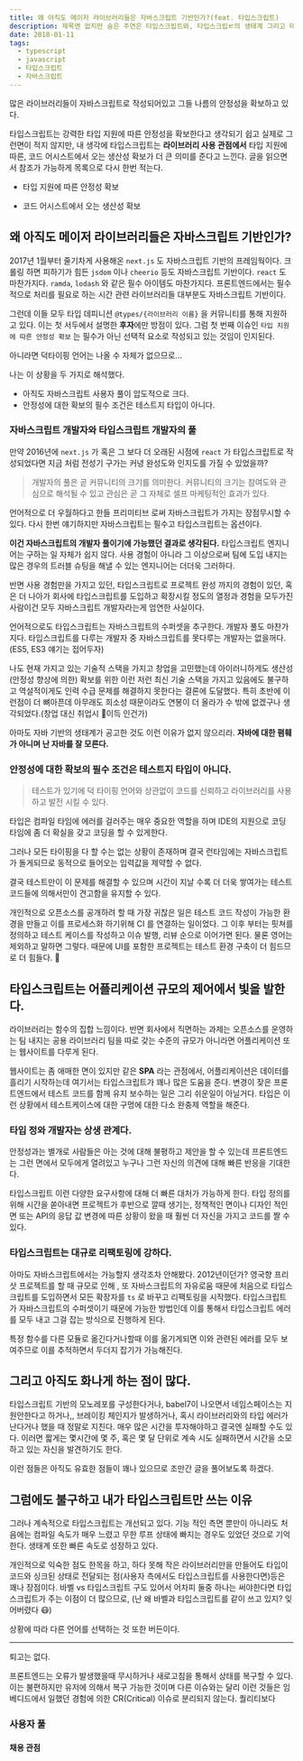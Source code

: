 ```yaml
---
title: 왜 아직도 메이저 라이브러리들은 자바스크립트 기반인가?(feat. 타입스크립트)
description: 제목엔 없지만 숨은 주연은 타입스크립트와, 타입스크립ㅌ의 생태계 그리고 테스트에 대한 글이다.
date: 2018-01-11
tags:
  - typescript
  - javascript
  - 타입스크립트
  - 자바스크립트
---
```


많은 라이브러리들이 자바스크립트로 작성되어있고 그들 나름의 안정성을 확보하고 있다.

타입스크립트는 강력한 타입 지원에 따른 안정성을 확보한다고 생각되기 쉽고 실제로 그런면이 적지 않지만, 내 생각에 타입스크립트는 **라이브러리 사용 관점에서** 타입 지원에 따른, 코드 어시스트에서 오는 생산성 확보가 더 큰 의미를 준다고 느낀다. 글을 읽으면서 참조가 가능하게 목록으로 다시 한번 적는다.

- 타입 지원에 따른 안정성 확보

- 코드 어시스트에서 오는 생산성 확보



## 왜 아직도 메이저 라이브러리들은 자바스크립트 기반인가?

2017년 1월부터 줄기차게 사용해온 `next.js` 도 자바스크립트 기반의 프레임웍이다.  크롤링 하면 피하기가 힘든 `jsdom` 이나 `cheerio` 등도 자바스크립트 기반이다. `react` 도 마찬가지다. `ramda`, `lodash` 와 같은 필수 아이템도 마찬가지다. 프론트엔드에서는 필수적으로 처리를 필요로 하는 시간 관련 라이브러리들 대부분도 자바스크립트 기반이다.

그런데 이들 모두 타입 데피니션 `@types/{라이브러리 이름}` 을 커뮤니티를 통해 지원하고 있다. 이는 첫 서두에서 설명한 **후자**에만 방점이 있다. 그럼 첫 번째 이슈인 `타입 지원에 따른 안정성 확보` 는 필수가 아닌 선택적 요소로 작성되고 있는 것임이 인지된다.

아니라면 덕타이핑 언어는 나올 수 자체가 없으므로...

나는 이 상황을 두 가지로 해석했다.

- 아직도 자바스크립트 사용자 풀이 압도적으로 크다.
- 안정성에 대한 확보의 필수 조건은 테스트지 타입이 아니다.



### 자바스크립트 개발자와 타입스크립트 개발자의 풀

만약 2016년에 `next.js` 가 혹은 그 보다 더 오래된 시점에 `react` 가 타입스크립트로 작성되었다면 지금 처럼 전성기 구가는 커녕 완성도와 인지도를 가질 수 있었을까?

> 개발자의 풀은 곧 커뮤니티의 크기를 의미한다. 커뮤니티의 크기는 참여도와 관심으로 해석될 수 있고 관심은 곧 그 자체로 셀프 마케팅적인 효과가 있다.

언어적으로 더 우월하다고 한들 프리미티브 로써 자바스크립트가 가지는 장점무시할 수 있다. 다시 한번 얘기하지만 자바스크립트는 필수고 타입스크립트는 옵션이다.

**이건 자바스크립트의 개발자 풀이기에 가능했던 결과로 생각된다.** 타입스크립트 엔지니어는 구하는 일 자체가 쉽지 않다. 사용 경험이 아니라 그 이상으로써 팀에 도입 내지는 많은 경우의 트러블 슈팅을 해낼 수 있는 엔지니어는 더더욱 그러하다.

반면 사용 경험만을 가지고 있던, 타입스크립트로 프로젝트 완성 까지의 경험이 있던, 혹은 더 나아가 회사에 타입스크립트를 도입하고 확장시킬 정도의 열정과 경험을 모두가진 사람이건 모두 자바스크립트 개발자라는게 엄연한 사실이다.

언어적으로도 타입스크립트는 자바스크립트의 수퍼셋을 추구한다. 개발자 풀도 마찬가지다. 타입스크립트를 다루는 개발자 중 자바스크립트를 못다루는 개발자는 없을꺼다.(ES5, ES3 얘기는 접어두자)

나도 현재 가지고 있는 기술적 스택을 가지고 창업을 고민했는데 아이러니하게도 생산성(안정성 향상에 의한) 확보를 위한 이런 저런 최신 기술 스택을 가지고 있음에도 불구하고 역설적이게도 인력 수급 문제를 해결하지 못한다는 결론에 도달했다. 특히 초반에 이런점이 더 뼈아픈데 아무래도 희소성 때문이라도 연봉이 더 올라가 수 밖에 없겠구나 생각되었다.(창업 대신 취업시 🐶이득 인건가)

아마도 자바 기반의 생태계가 공고한 것도 이런 이유가 없지 않으리라. **자바에 대한 폄훼가 아니며 난 자바를 잘 모른다.**



### 안정성에 대한 확보의 필수 조건은 테스트지 타입이 아니다.

> 테스트가 있기에 덕 타이핑 언어와 상관없이 코드를 신뢰하고 라이브러리를 사용하고 발전 시킬 수 있다.

타입은 컴파일 타임에 에러를 걸러주는 매우 중요한 역할을 하며 IDE의 지원으로 코딩 타임에 좀 더 확실을 갖고 코딩을 할 수 있게한다.

그러나 모든 타이핑을 다 할 수는 없는 상황이 존재하며 결국 런타임에는 자바스크립트가 돌게되므로 동적으로 들어오는 입력값을 제약할 수 없다.

결국 테스트만이 이 문제를 해결할 수 있으며 시간이 지날 수록 더 더욱 쌓여가는 테스트 코드들에 의해서만이 견고함을 유지할 수 있다.

개인적으로 오픈소스를 공개하려 할 때 가장 귀찮은 일은 테스트 코드 작성이 가능한 환경을 만들고 이를 프로세스화 하기위해 CI 를 연결하는 일이었다. 그 이후 부터는 핏쳐를 정의하고 테스트 케이스를 작성하고 이슈 발행, 리뷰 순으로 이어가면 된다. 물론 영어는 제외하고 말하면 그렇다. 때문에 UI를 포함한 프로젝트는 테스트 환경 구축이 더 힘드므로 더 힘들다. 🍈



## 타입스크립트는 어플리케이션 규모의 제어에서 빛을 발한다.

라이브러리는 함수의 집합 느낌이다. 반면 회사에서 직면하는 과제는 오픈소스를 운영하는 팀 내지는 공용 라이브러리 팀을 따로 갖는 수준의 규모가 아니라면 어플리케이션 또는 웹사이트를 다루게 된다.

웹사이트는 좀 애매한 면이 있지만 같은 **SPA** 라는 관점에서, 어플리케이션은 데이터를 흘리기 시작하는데 여기서는 타입스크립트가 꽤나 많은 도움을 준다. 변경이 잦은 프론트엔드에서 테스트 코드를 함께 유지 보수하는 일은 그리 쉬운일이 아닐거다. 타입은 이런 상황에서 테스트케이스에 대한 구멍에 대한 다소 완충제 역할을 해준다.

### 타입 정와 개발자는 상생 관계다.

안정성과는 별개로 사람들은 아는 것에 대해 불평하고 제안을 할 수 있는데 프론트엔드는 그런 면에서 모두에게 열려있고 누구나 그런 자신의 의견에 대해 빠른 반응을 기대한다.

타입스크립트 이런 다양한 요구사항에 대해 더 빠른 대처가 가능하게 한다. 타입 정의를 위해 시간을 쏟아내면 프로젝트가 후반으로 깔때 생기는, 정책적인 면이나 디자인 적인 면 또는 API의 응답 값 변경에 따른 상황이 왔을 때 훨씬 더 자신을 가지고 코드를 짤 수 있다.

### 타입스크립트는 대규로 리팩토링에 강하다.

아마도 자바스크립트에서는 가능할지 생각조차 안해봤다. 2012년이던가? 영국향 프리삿 프로젝트를 할 때 규모로 인해 , 또 자바스크립트의 자유로움 때문에 처음으로 타입스크립트를 도입하면서 모든 확장자를 `ts` 로 바꾸고 리팩토링을 시작했다. 타입스크립트가 자바스크립트의 수퍼셋이기 때문에 가능한 방법인데 이를 통해서 타입스크립트 에러를 모두 내고 그걸 잡는 방식으로 진행하게 된다.

특정 함수를 다른 모듈로 옮긴다거나할때 이를 옮기게되면 이와 관련된 에러를 모두 보여주므로 이를 추적하면서 두더지 잡기가 가능해진다.



## 그리고 아직도 화나게 하는 점이 많다.

타입스크립트 기반의 모노레포를 구성한다거나, babel7이 나오면서 네임스페이스는 지원안한다고 하거나,, 브레이킹 체인지가 발생하거나, 혹시 라이브러리와의 타입 에러가 난다거나 했을 때 정말로 지친다. 매우 많은 시간을 투자해야하고 결국엔 실패할 수도 있다. 이러면 짧게는 몇시간에 몇 주, 혹은 몇 달 단위로 계속 시도 실패하면서 시간을 소모하고 있는 자신을 발견하기도 한다.

이런 점들은 아직도 유효한 점들이 꽤나 있으므로 조만간 글을 풀어보도록 하겠다.



## 그럼에도 불구하고 내가 타입스크립트만 쓰는 이유

그러나 계속적으로 타입스크립트는 개선되고 있다. 기능 적인 측면 뿐만이 아니라도 처음에는 컴파일 속도가 매우 느렸고 무한 루프 상태에 빠지는 경우도 있었던 것으로 기억한다. 생태계 또한 빠른 속도로 성장하고 있다.

개인적으로 익숙한 점도 한목을 하고, 하다 못해 작은 라이브러리만을 만들어도 타입이 코드와 싱크된 상태로 전달되는 점(사용자 측에서도 타입스크립트를 사용한다면)등은 꽤나 장점이다. 바벨 vs 타입스크립트 구도 있어서 어차피 둘중 하나는 써야한다면 타입스크립트가  주는 이점이 더 많으므로, (난 왜 바벨과 타입스크립트를 같이 쓰고 있지? 잊어버렸다 😷)

상황에 따라 다른 언어를 선택하는 것 또한 버든이다.

---

퇴고는 없다.

프론트엔드는 오류가 발생했을때 무시하거나 새로고침을 통해서 상태를 복구할 수 있다. 이는 불편하지만 유저에 의해서 복구 가능한 것이며 다른 이슈와는 달리 이런 것들은 임베디드에서 일했던 경험에 의한 CR(Critical) 이슈로 분리되지 않는다. 퀄리티보다 



### 사용자 풀

#### 채용 관점

